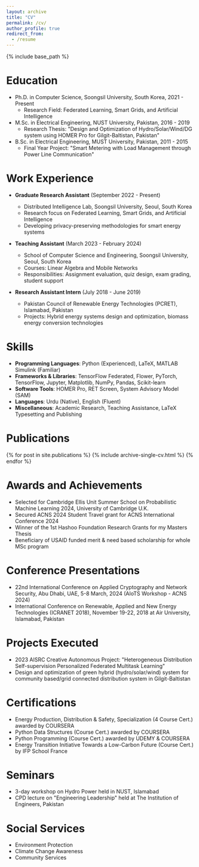 ```yaml
---
layout: archive
title: "CV"
permalink: /cv/
author_profile: true
redirect_from:
  - /resume
---
```


{% include base_path %}

Education
======
* Ph.D. in Computer Science, Soongsil University, South Korea, 2021 - Present
  * Research Field: Federated Learning, Smart Grids, and Artificial Intelligence
* M.Sc. in Electrical Engineering, NUST University, Pakistan, 2016 - 2019
  * Research Thesis: "Design and Optimization of Hydro/Solar/Wind/DG system using HOMER Pro for Gilgit-Baltistan, Pakistan"
* B.Sc. in Electrical Engineering, MUST University, Pakistan, 2011 - 2015
  * Final Year Project: "Smart Metering with Load Management through Power Line Communication"

Work Experience
======
* **Graduate Research Assistant** (September 2022 - Present)
  * Distributed Intelligence Lab, Soongsil University, Seoul, South Korea
  * Research focus on Federated Learning, Smart Grids, and Artificial Intelligence
  * Developing privacy-preserving methodologies for smart energy systems

* **Teaching Assistant** (March 2023 - February 2024)
  * School of Computer Science and Engineering, Soongsil University, Seoul, South Korea
  * Courses: Linear Algebra and Mobile Networks
  * Responsibilities: Assignment evaluation, quiz design, exam grading, student support

* **Research Assistant Intern** (July 2018 - June 2019)
  * Pakistan Council of Renewable Energy Technologies (PCRET), Islamabad, Pakistan
  * Projects: Hybrid energy systems design and optimization, biomass energy conversion technologies

Skills
======
* **Programming Languages**: Python (Experienced), LaTeX, MATLAB Simulink (Familiar)
* **Frameworks & Libraries**: TensorFlow Federated, Flower, PyTorch, TensorFlow, Jupyter, Matplotlib, NumPy, Pandas, Scikit-learn
* **Software Tools**: HOMER Pro, RET Screen, System Advisory Model (SAM)
* **Languages**: Urdu (Native), English (Fluent)
* **Miscellaneous**: Academic Research, Teaching Assistance, LaTeX Typesetting and Publishing

Publications
======
{% for post in site.publications %}
  {% include archive-single-cv.html %}
{% endfor %}

Awards and Achievements
======
* Selected for Cambridge Ellis Unit Summer School on Probabilistic Machine Learning 2024, University of Cambridge U.K.
* Secured ACNS 2024 Student Travel grant for ACNS International Conference 2024
* Winner of the 1st Hashoo Foundation Research Grants for my Masters Thesis
* Beneficiary of USAID funded merit & need based scholarship for whole MSc program

Conference Presentations
======
* 22nd International Conference on Applied Cryptography and Network Security, Abu Dhabi, UAE, 5-8 March, 2024 (AIoTS Workshop - ACNS 2024)
* International Conference on Renewable, Applied and New Energy Technologies (ICRANET 2018), November 19-22, 2018 at Air University, Islamabad, Pakistan

Projects Executed
======
* 2023 AISRC Creative Autonomous Project: "Heterogeneous Distribution Self-supervision Personalized Federated Multitask Learning"
* Design and optimization of green hybrid (hydro/solar/wind) system for community based/grid connected distribution system in Gilgit-Baltistan

Certifications
======
* Energy Production, Distribution & Safety, Specialization (4 Course Cert.) awarded by COURSERA
* Python Data Structures (Course Cert.) awarded by COURSERA
* Python Programming (Course Cert.) awarded by UDEMY & COURSERA
* Energy Transition Initiative Towards a Low-Carbon Future (Course Cert.) by IFP School France

Seminars
======
* 3-day workshop on Hydro Power held in NUST, Islamabad
* CPD lecture on "Engineering Leadership" held at The Institution of Engineers, Pakistan

Social Services
======
* Environment Protection
* Climate Change Awareness
* Community Services
